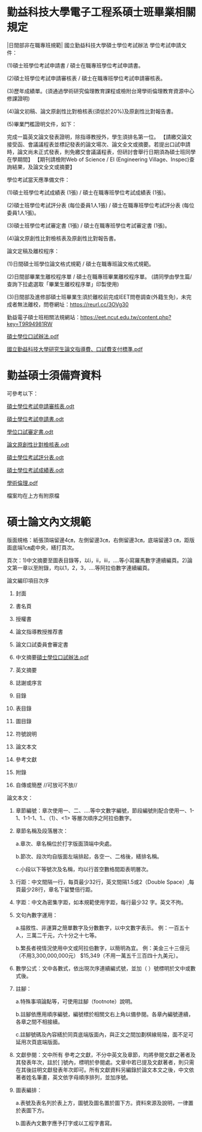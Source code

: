 # 勤益科技大學電子工程系碩士班畢業相關規定
|日間部非在職專班規範|
國立勤益科技大學碩士學位考試辦法
學位考試申請文件：

(1)碩士班學位考試申請書 / 碩士在職專班學位考試申請書。

(2)碩士班學位考試申請審核表 / 碩士在職專班學位考試申請審核表。

(3)歷年成績單。(須通過學術研究倫理教育課程或檢附台灣學術倫理教育資源中心修課證明)

(4)論文初稿、論文原創性比對檢核表(須低於20%)及原創性比對報告書。

(5)畢業門檻證明文件，如下：

完成一篇英文論文發表證明，除指導教授外，學生須排名第一位。
【請繳交論文接受函、會議議程表並標記發表的論文場次、論文全文或摘要。若提出口試申請時，論文尚未正式發表，則免繳交會議議程表，但研討會舉行日期須為碩士班同學在學期間】
【期刊請檢附Web of Science / EI (Engineering Village、Inspec)查詢結果，及論文全文或摘要】


學位考試當天應準備文件：

(1)碩士班學位考試成績表 (1張) / 碩士在職專班學位考試成績表 (1張)。

(2)碩士班學位考試評分表 (每位委員1人1張)  / 碩士在職專班學位考試評分表 (每位委員1人1張)。

(3)碩士班學位考試審定書 (1張)  / 碩士在職專班學位考試審定書 (1張)。

(4)論文原創性比對檢核表及原創性比對報告書。

論文定稿及離校程序：

(1)日間碩士班學位論文格式規範 / 碩士在職專班論文格式規範。

(2)日間部畢業生離校程序單 / 碩士在職專班畢業離校程序單。 (請同學由學生篇/查詢下拉處選取「畢業生離校程序單」印製使用)

(3)日間部及進修部碩士班畢業生須於離校前完成IEET問卷調查(外籍生免)，未完成者無法離校，問卷網址：https://reurl.cc/3OVg30

勤益電子碩士班相關法規網站：https://eet.ncut.edu.tw/content.php?key=T9R94981RW

[碩士學位口試辦法.pdf](https://github.com/user-attachments/files/21156106/default.pdf)

[國立勤益科技大學研究生論文指導費、口試費支付標準.pdf](https://github.com/user-attachments/files/21156112/default.pdf)


# 勤益碩士須備齊資料

可參考以下：

[碩士學位考試申請審核表.odt](https://github.com/user-attachments/files/21155764/default.odt)

[碩士學位考試申請書.odt](https://github.com/user-attachments/files/21155771/default.odt)

[學位口試審定書.odt](https://github.com/user-attachments/files/21155770/default.odt)

[論文原創性比對檢核表.odt](https://github.com/user-attachments/files/21155768/default.odt)

[碩士學位考試評分表.odt](https://github.com/user-attachments/files/21155767/default.odt)

[碩士學位考試成績表.odt](https://github.com/user-attachments/files/21155766/default.odt)

[學術倫理.pdf](https://github.com/user-attachments/files/21155775/default.pdf)

檔案均在上方有附原檔

# 碩士論文內文規範

版面規格：紙張頂端留邊4㎝，左側留邊3㎝，右側留邊3㎝，底端留邊3	㎝，距版面底端1㎝處中央，繕打頁次。

頁次：1)中文摘要至圖表目錄等，以i，ii，iii，....等小寫羅馬數字連續編頁。2)論文第一章以至附錄，均以1，2，3，....等阿拉伯數字連續編頁。

論文編印項目次序
1. 封面
2. 書名頁
3. 授權書
4. 論文指導教授推荐書
5. 論文口試委員會審定書
6. 中文摘要[碩士學位口試辦法.pdf](https://github.com/user-attachments/files/21156109/default.pdf)

7. 英文摘要
8. 誌謝或序言
9. 目錄
10. 表目錄
11. 圖目錄
12. 符號說明
13. 論文本文
14. 參考文獻
15. 附錄
16. 自傳或簡歷  //可放可不放//
    
論文本文：
1) 章節編號：章次使用一、二、....等中文數字編號，節段編號則配合使用一、1-1、1-1-1、1.、（1）、<1>  等層次順序之阿拉伯數字。
2) 章節名稱及段落層次：

   a.章次、章名稱位於打字版面頂端中央處。

   b.節次、段次均自版面左端排起，各空一、二格後，繕排名稱。

   c.小段以下等號次及名稱，均以行首空數格間距表明層次。
4) 行距：中文間隔一行，每頁最少32行，英文間隔1.5或2（Double Space）,每頁最少28行，章名下留雙倍行距。
5) 字距：中文為密集字距，如本規範使用字距，每行最少32 字。英文不拘。
6) 文句內數字運用：

   a.描敘性、非運算之簡單數字及分數數字，以中文數字表示。  例：一百五十人，三萬二千元，六十分之十七等。

   b.繁長者視情況使用中文或阿拉伯數字，以簡明為宜。  例：美金三十三億元（不用3,300,000,000元） $15,349（不用一萬五千三百四十九美元）。
   
8) 數學公式：文中各數式，依出現次序連續編式號，並加（  ）號標明於文中或數式後。
9) 註腳：

   a.特殊事項論點等，可使用註腳（footnote）說明。

   b.註腳依應用順序編號，編號標於相關文右上角以備參閱。各章內編號連續，各章之間不相接續。

   c.註腳號碼及內容繕於同頁底端版面內，與正文之間加劃棋線局陯，面不足可延用次頁底端版面。

11) 文獻參閱：文中所有
參考之文獻，不分中英文及章節，均將參閱文獻之著者及其發表年次，註於[ ]號內，標明於參閱處。文章中若已提及文獻著者，則只需在其後註明文獻發表年次即可。所有文獻資料另編錄於論文本文之後，中文依著者姓名筆畫，英文依字母順序排列，並加序號。
12) 圖表編排：

    a.表號及表名列於表上方，圖號及圖名置於圖下方。資料來源及說明，一律置於表圖下方。

    b.圖表內文數字應予打字或以工程字書寫。
